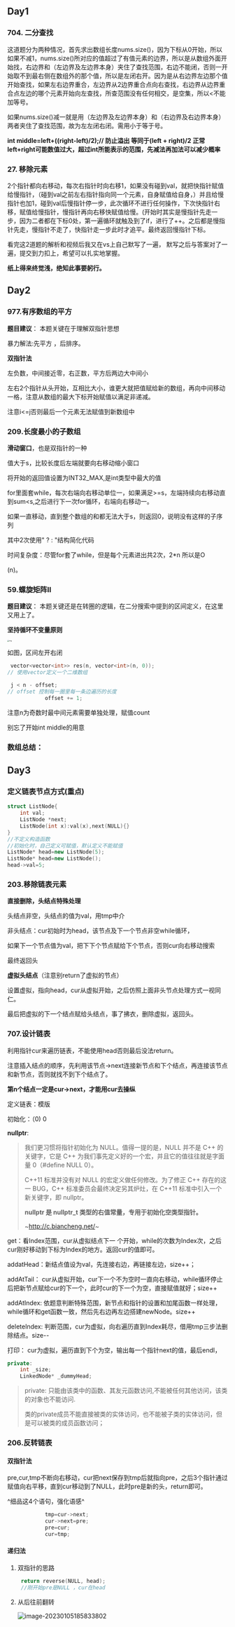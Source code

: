 ## Day1

### 704. 二分查找

   这道题分为两种情况，首先求出数组长度nums.size()，因为下标从0开始，所以如果不减1，nums.size()所对应的值超过了有值元素的边界，所以是从数组外面开始找，右边界和（左边界及左边界本身）夹住了查找范围，右边不能闭，否则一开始取不到最右侧在数组外的那个值，所以是左闭右开。因为是从右边界左边那个值开始查找，如果左右边界重合，左边界从2边界重合点向右查找，右边界从边界重合点左边的哪个元素开始向左查找，所查范围没有任何相交，是空集，所以<不能加等号。

​    如果nums.size()减一就是用（左边界及左边界本身）和（右边界及右边界本身）两者夹住了查找范围，故为左左闭右闭。需用小于等于号。

**int middle=left+((right-left)/2);// 防止溢出 等同于(left + right)/2  正常left+right可能数值过大，超过int所能表示的范围，先减法再加法可以减少概率**



### 27. 移除元素

2个指针都向右移动，每次右指针时向右移1，如果没有碰到val，就把快指针赋值给慢指针，（碰到val之前左右指针指向同一个元素，自身赋值给自身，）并且给慢指针也加1，碰到val后慢指针停一步，此次循环不进行任何操作，下次快指针右移，赋值给慢指针，慢指针再向右移快赋值给慢。(开始时其实是慢指针先走一步，因为二者都在下标0处，第一遍循环就触及到了if，进行了++。之后都是慢指针先走，慢指针不走了，快指针走一步此时才追平。最终返回慢指针下标。

看完这2道题的解析和视频后我又在vs上自己默写了一遍， 默写之后与答案对了一遍，提交到力扣上，希望可以扎实地掌握。

**纸上得来终觉浅，绝知此事要躬行。**

## Day2



### **977.有序数组的平方** 

**题目建议**： 本题关键在于理解双指针思想 

暴力解法:先平方 ，后排序。

**双指针法**

左负数，中间接近零，右正数，平方后两边大中间小

左右2个指针从头开始，互相比大小，谁更大就把值赋给新的数组，再向中间移动一格，注意从数组的最大下标开始赋值以满足非递减。

注意i<=j否则最后一个元素无法赋值到新数组中

### **209.长度最小的子数组**

**滑动窗口**，也是双指针的一种

值大于s，比较长度后左端就要向右移动缩小窗口

将开始的返回值设置为INT32_MAX,是int类型中最大的值

for里面套while，每次右端向右移动单位一，如果满足>=s，左端持续向右移动直到sum<s,之后进行下一次for循环，右端向右移动一。

如果一直移动，直到整个数组的和都无法大于s，则返回0，说明没有这样的子序列

其中2次使用" ?	: 	"结构简化代码

时间复杂度：尽管for套了while，但是每个元素进出共2次，2*n  所以是O

(n)。



###  **59.螺旋矩阵II**

**题目建议**：  本题关键还是在转圈的逻辑，在二分搜索中提到的区间定义，在这里又用上了。 

**坚持循环不变量原则**

<img src="https://code-thinking-1253855093.file.myqcloud.com/pics/20220922102236.png" alt="img" style="zoom:25%;" />

如图，区间左开右闭

```C++
 vector<vector<int>> res(n, vector<int>(n, 0)); 
// 使用vector定义一个二维数组

 j < n - offset;
// offset 控制每一圈里每一条边遍历的长度
            offset += 1;
```

注意n为奇数时最中间元素需要单独处理，赋值count

别忘了开始int middle的用意

### 数组总结：

## Day3

### 定义链表节点方式(重点)

```C++
struct ListNode{
	int val;
	ListNode *next;
	ListNode(int x):val(x),next(NULL){}
}
//不定义构造函数
//初始化时，自己定义可赋值，默认定义不能赋值
ListNode* head=new ListNode(5);
ListNode* head=new ListNode();
head->val=5;
```

### 203.移除链表元素

**直接删除，头结点特殊处理**

头结点非空，头结点的值为val，用tmp中介

非头结点：cur初始时为head，该节点及下一个节点非空while循环，

如果下一个节点值为val，把下下个节点赋给下个节点，否则cur向右移动搜索

最终返回头

**虚拟头结点**（注意别return了虚拟的节点）

设置虚拟，指向head，cur从虚拟开始，之后仿照上面非头节点处理方式一视同仁。

最后把虚拟的下一个结点赋给头结点，事了拂衣，删除虚拟，返回头。



###  **707.设计链表**

利用指针cur来遍历链表，不能使用head否则最后没法return。

注意插入结点的顺序，先利用该节点->next连接新节点和下个结点，再连接该节点和新节点，否则就找不到下个结点了。 

**第n个结点一定是cur->next，才能用cur去操纵**

定义链表：模版

初始化：（0)  0

**nullptr**: 

> 我们更习惯将指针初始化为 NULL。值得一提的是，NULL 并不是 C++ 的关键字，它是 C++ 为我们事先定义好的一个宏，并且它的值往往就是字面量 0（#define NULL 0）。
>
> C++11 标准并没有对 NULL 的宏定义做任何修改。为了修正 C++ 存在的这一 BUG，C++ 标准委员会最终决定另其炉灶，在 C++11 标准中引入一个新关键字，即 nullptr。
>
> **nullptr 是 nullptr_t 类型的右值常量，专用于初始化空类型指针。**
>
> ~http://c.biancheng.net/~



get：看Index范围，cur从虚拟结点下一 个开始，while的次数为Index次，之后cur刚好移动到下标为Index的地方。返回cur的值即可。

addatHead：新结点值设为val，先连接右边，再链接左边，size++；

addAtTail： cur从虚拟开始，cur下一个不为空时一直向右移动，while循环停止后把新节点赋给cur的下一个，此时cur的下一个为空，直接赋值就好；size++

addAtIndex:  依题意判断特殊范围，新节点和指针的设置和加尾函数一样处理，while循环和get函数一致，然后先右边再左边搭建newNode。size++

deleteIndex: 判断范围，cur为虚拟，向右遍历直到Index耗尽，借用tmp三步法删除结点。size--

打印： cur为虚拟，遍历直到下个为空，输出每一个指针next的值，最后endl，

```c++
private:
    int _size;
    LinkedNode* _dummyHead;
```

> private: 只能由该类中的函数、其友元函数访问,不能被任何其他访问，该类的对象也不能访问.
>
> 类的private成员不能直接被类的实体访问，也不能被子类的实体访问，但是可以被类的成员函数访问；





###  **206.反转链表**

#### 双指针法

pre,cur,tmp不断向右移动，cur把next保存到tmp后就指向pre，之后3个指针通过赋值向右平移，直到cur移动到了NULL，此时pre是新的头，return即可。

^细品这4个语句，强化语感^

```c++
			tmp=cur->next;
            cur->next=pre;
            pre=cur;
            cur=tmp;
```

#### 递归法

1. 双指针的思路

   ```c++
    return reverse(NULL, head);
    //刚开始pre是NULL ，cur在head				
   ```

    

2. 从后往前翻转

   ![image-20230105185833802](https://cdn.jsdelivr.net/gh/Meniscus0/FigureBed@main/img/image-20230105185833802.png)

   

